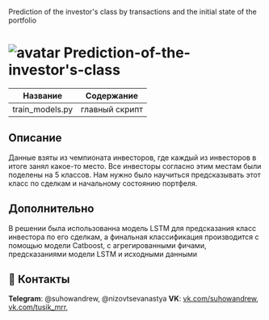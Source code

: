 Prediction of the investor's class by transactions and the initial state of the portfolio
# ![avatar](https://sun1-13.userapi.com/s/v1/ig2/1r0-byxqFwdntyCx2i6Cxc7zn4yTw9oRDkcLqX789qs6OY9_IBqz2P08wtzp6K35BK9K_cJ-MtI9TyCBczcNCIWF.jpg?size=50x50&amp;quality=96&amp;crop=176,90,541,541&amp;ava=1) Prediction-of-the-investor's-class                            

Название                                   | Содержание
-------------------------------------------|----------------------
train_models.py                            | главный скрипт


##                                                                    Описание

Данные взяты из чемпионата инвесторов, где каждый из инвесторов в итоге занял какое-то место. Все инвесторы согласно этим местам были поделены на 5 классов.
Нам нужно было научиться предсказывать этот класс по сделкам и начальному состоянию портфеля.

##                                                                    Дополнительно
В решении была использованна модель LSTM для предсказания класс инвестора по его сделкам, а финальная классификация производится с помощью модели Catboost, с агрегированными фичами, предсказаниями модели LSTM и исходными данными


## :paw_prints: Контакты

**Telegram**: @suhowandrew, @nizovtsevanastya
**VK**: [vk.com/suhowandrew](https://vk.com/suhowandrew), [vk.com/tusik_mrr](https://vk.com/tusik_mrr), 
  
  

